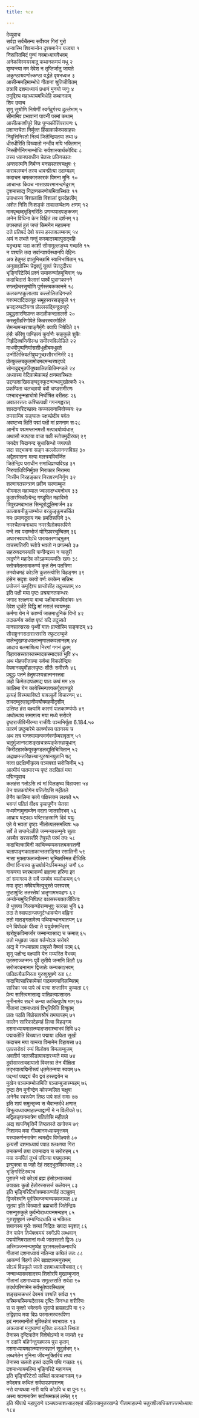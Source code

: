 ```yaml
---
title: १८४

---
```

देव्युवाच  
सर्वज्ञ सर्वचैतन्य सर्वेश्वर गिरां गुरो  
धन्यास्मि शिवमान्येन दृश्यमानेन यत्त्वया १  
निरूपितमिदं पुण्यं नवमाध्यायवैभवम्  
अनेकविस्मयस्वादु कथानकमयं मधु २  
शृण्वन्त्या मम देवेश न तृप्तिर्जातु जायते  
अकुण्ठाश्रवणोत्कण्ठा वर्द्धते वृषभध्वज ३  
आसीन्ममहिमाम्भोधे गीतानां श्रुतिजीवितम्  
तत्रापि दशमाध्यायं प्रधानं मुनयो जगुः ४  
तमुद्दिश्य महाध्यायमभिधेहि कथानकम्  
शिव उवाच  
शृणु सुश्रोणि निश्रेणीं स्वर्गदुर्गस्य दुर्ल्लभाम् ५  
सीमामिव प्रभावानां पावनीं परमां कथाम्  
आसीत्काशीपुरे विप्रः पुण्यकीर्त्तिपरायणः ६  
प्रशान्तचेता निर्मुक्त हिंसाकार्कश्यसाहसः  
निवृत्तिनिरतो नित्यं जितेन्द्रियतया तथा ७  
धीरधीरिति विख्यातो नन्दीव मयि भक्तिमान्  
निस्तीर्णनिगमाम्भोधिः सर्वशास्त्रार्थकोविदः ८  
तस्य ध्यानपराधीन चेतसः प्रतिगच्छतः  
अन्तरात्मनि निर्मग्न मनसस्तत्त्वचक्षुषः ९  
करावलम्बनं तस्य धावन्प्रीत्या ददाम्यहम्  
कदाचन चमत्कारकारकं विमना मुनिः १०  
आचान्तः किञ्च नासाग्रपरमानन्दमेदुराम्  
दृशमासाद्य निद्राणकरणोयमिवास्थितः ११  
उपाधास्य विशालाक्षि विशालां द्वारदेहलीम्  
अशेत निशि निःशङ्कं तावल्लम्बेक्षणः क्षणम् १२  
मामपृच्छद्भृङ्गिरिटिः प्रणम्यपादपङ्कजम्  
अनेन विधिना केन विहितं तव दर्शनम् १३  
तपस्तप्तं हुतं जप्तं किमनेन महात्मना  
दत्ते प्रतिपदं देवो यस्य हस्तावलम्बनम् १४  
अयं न लभते गन्तुं कस्मादस्मात्पुराद्बहिः  
यदृच्छया यदा काशी सीमामुल्लङ्घ्य गच्छति १५  
न पश्यति तदा सर्वान्पार्श्वस्थानपि देहिनः  
अत्र हेतुमहं ज्ञातुमिच्छामि स्वामिभाषिताम् १६  
अनुग्राह्योस्मि चेद्वक्तुं युक्तं चेत्तदुदीरय  
भृङ्गिरिटेरिमं प्रश्नं समाकर्ण्याहमूचिवान् १७  
कदाचिदासं कैलासं पार्श्वे पुन्नागकानने  
रणत्खेचरसुश्रोणि पूर्णस्तबककानने १८  
कलकण्ठकुलालाप कल्लोलितदिगन्तरे  
गरुत्मदादिदात्यूह समूहस्वरसङ्कुले १९  
भ्रमद्दारुघटीयन्त्र प्रोल्लसद्बिन्दुदन्तुरे  
प्रबुद्धसारणिप्रान्त कदलीकन्दलालसे २०  
कस्तूरीहरिणोपेते किन्नरस्वरमोहिते  
रोमन्थमन्थरापाङ्गैर्मृगैः क्वापि निषेविते २१  
हंसैः कीरेषु पाण्डित्यं कुर्वाणैः सङ्कुले शुकैः  
निर्हृदिक्वणिनीरन्ध्र समीरणविलोडिते २२  
माधवीपुष्पनिर्यासशीधुक्षीबमधुव्रते  
उन्मीलित्त्रिवलीपुष्पगुच्छसौरभनिर्भरे २३  
प्रोत्फुल्लबकुलामोदमदमन्थरषट्पदे  
सोमादुद्भूतपीयूषक्षालितक्षितिमण्डले २४  
अध्यास्य वेदिकामेकामहं क्षणमवस्थितः  
उद्दण्डशाखिसङ्घट्टस्फुटन्मन्थामुखोत्करैः २५  
प्रकम्पिता चलच्छायो ववौ चण्डसमीरणः  
पश्चादभून्महाघोषो निर्घोषित दरीतटः २६  
अवातरत्ततः कश्चित्पक्षी गगनगह्वरात्  
शारदानरिदच्छायः कज्जलानामिवोच्चयः २७  
तमसामिव सङ्घातः पक्षच्छेदीव पर्वतः  
अवष्टभ्य क्षितिं पद्मां पक्षी मां प्रणनाम सः२८  
आनीय पद्ममम्लानमसौ मत्पादयोर्व्यधात्  
अथासौ स्पष्टया वाचा पक्षी स्तोत्रमुदीरयत् २९  
जयदेव चिदानन्द सुधासिन्धो जगत्पते  
सदा सद्भावना सङ्ग कल्लोलानन्तविग्रह ३०  
अद्वैतवासना मत्या मलत्रयविवर्जित  
जितेन्द्रिय पराधीन समाधिप्राप्यविग्रह ३१  
निरुपाधिविनिर्मुक्त निराकार निरामय  
निःसीम निरहङ्कार निरावरणनिर्गुण ३२  
शरणागतसन्त्राण प्रवीण चरणाम्बुज  
भीममाल महाव्याल ज्वालादग्धमनोभव ३३  
कुठारभिन्नदैत्येन्द्र गण्डूषित महाविभो  
त्रिपुरप्रमदाभाल सिन्दूरोद्धूलिमार्जन ३४  
कात्यायनीकुचाम्भोज वरकुङ्कुमचर्चित  
नमः प्रमाणदूराय नमः प्रमतिरूपिणे ३५  
नमश्चैतन्यनाथाय नमस्त्रैलोक्यरूपिणे  
वन्दे तव पदाम्भोजं योगिप्रवरचुम्बितम् ३६  
अपारभवपाथोऽधि पारावतरणाद्भुतम्  
वाचस्पतिरपि स्तोत्रे भवतो न प्रगल्भते ३७  
सहस्रवदनस्यापि फणीन्द्रस्य न चातुरी  
त्वद्वर्णने महादेव कोऽहम्मल्पमतिः खगः ३८  
स्तोत्रमेतत्समाकर्ण्य कृतं तेन पतत्रिणा  
तमवोचमहं कोऽसि कुतस्त्योसि विहङ्गम ३९  
हंसेन सदृशः कायो वर्णः काकेन सन्निभः  
प्रयोजनं कमुद्दिश्य प्राप्तोसीह तदुच्यताम् ४०  
इति पक्षी मया पृष्टः प्रश्रयानतकन्धरः  
जगाद श्लक्ष्णया वाचा पक्षीवाक्यविदांवरः ४१  
देवेश धूर्जटे विद्धि मां मरालं स्वयम्भुवः  
कर्मणा येन मे कार्ष्ण्यं जातमाधुनिकं विभो ४२  
तदाकर्णय सर्वज्ञ पृष्टं यदि तदुच्यते  
मानसात्सरसः पृथ्वीं यातः प्राप्तोस्मि सङ्कटम् ४३  
सौराष्ट्रनगरादारात्सरसि स्फुटदम्बुजे  
बालेन्दुखण्डधवलान्मृणालकवलानहम् ४४  
आदाय बलमाश्रित्य निरगां गगनं द्रुतम्  
विहायसस्ततस्तस्मादकस्मादपतं भुवि ४५  
अथ मोहपरीतात्मा सर्वथा विकलेन्द्रियः  
वेपमानवपुर्मोहात्स्पृष्टः शीतैः समीरणैः ४६  
प्रबुद्धः पतने हेतुमपश्यन्नात्मनस्तदा  
अहो किमेतदापन्नमद्य पातः कथं मम ४७  
कालिमा येन कायेस्मिन्पक्वकर्पूरपाण्डुरे  
इत्यहं विस्मयाविष्टो यावत्कुर्वे विचारणम् ४८  
तावदम्बुरुहाद्वाणीमश्रौषमहमीदृशीम्  
उत्तिष्ठ हंस वक्ष्यामि कारणं पातकार्ष्ण्ययोः ४९  
अथोत्थाय समागत्य मया मध्ये सरोवरे  
दृष्टराजीविनीरम्या राजीवैः पञ्चभिर्युता 6.184.५०  
कारणं प्रष्टुमारेभे कार्ष्ण्यस्य पतनस्य च  
अथ तत्र घनश्यामान्स्वर्णवर्णाम्बरावृतान् ५१  
चतुर्भुजान्गदाशङ्खचक्रपङ्केरुहायुधान्  
किरीटहारकेयूरकुण्डलद्युतिचित्रितान् ५२  
अद्राक्षमन्तरिक्षस्थान्पुरुषानयुतानि षट्  
नत्वा प्रदक्षिणीकृत्य पञ्चपद्मां सरोजिनीम् ५३  
आत्मीयं पातमारभ्य पृष्टं तदखिलं मया  
पद्मिन्युवाच  
कलहंस गतोऽसि त्वं मां विलङ्घ्य विहायसा ५४  
तेन पातकयोगेन पतितोऽसि महीतले  
तेनैव कालिमा काये पक्षिसत्तम लक्ष्यते ५५  
भवन्तं पतितं वीक्ष्य कृपापूर्णेन चेतसा  
मध्यमेनामुनाब्जेन वदता जातसौरभम् ५६  
आघ्राय षट्पदाः षष्टिसहस्राणि दिवं ययुः  
एते ये भवतां दृष्टाः नीलोत्पलसमत्विषः ५७  
सर्वे ते सप्तमेऽतीते जन्मन्यासन्मुनेः सुताः  
अस्यैव सरसस्तीरे तेपुस्ते परमं तपः ५८  
कदाचित्कामिनी काचिच्चम्पकस्तबकस्तनी  
चलापाङ्गकालाकान्ततरङ्गित रसालिनी ५९  
नासा मुक्ताफलज्योत्स्ना चुम्बितस्मित दीधितिः  
वीणां विन्यस्य कुचयोर्वनेऽस्मिन्मधुरं जगौ ६०  
गायन्त्या स्वरमाकर्ण्य ब्राह्मणा हरिणा इव  
तां समागत्य ते सर्वे सममेव व्यलोकयन् ६१  
मया दृष्टा ममैवेयमित्यूचुस्ते परस्परम्  
मुष्टामुष्टि ततस्तेषां भ्रातॄणामभवद्रणः ६२  
अन्योन्यमुष्टिनिष्पिष्ट वक्षसस्त्यक्तजीविताः  
ते भुक्त्वा निरयान्घोरान्बभूवुः सारसा भुवि ६३  
तदा ते श्वापदान्जघ्नुर्दग्धावन्येन वह्निना  
ततो मातङ्गतामेत्य पथिपान्थानघातयन् ६४  
वने विषोदकं पीत्वा ते ययुर्यममन्दिरम्  
खरोष्ट्रकपिमार्जार जन्मान्यासाद्य च क्रमात् ६५  
ततो मधुव्रता जाता वर्तन्तेऽत्र सरोवरे  
अद्य मे गन्धमाघ्राय प्रापुस्ते वैष्णवं पदम् ६६  
शृणु पक्षीन्द्र वक्ष्यामि येन मय्यस्ति वैभवम्  
एतस्माज्जन्मनः पूर्वे तृतीये जन्मनि क्षितौ ६७  
सरोजवदनानाम द्विजातेः कन्यकाऽभवम्  
पातिव्रत्यैकनिरता गुरुशुश्रूषणे रता ६८  
कदाचित्सारिकामेकां पाठयन्त्याविलम्बितम्  
सारिका भव पापे त्वं पत्या शप्तास्मि कुप्यता ६९  
प्रेत्य सारित्वमासाद्य पातिव्रत्यप्रसादतः  
मुनीनामेव सदने कन्या काचित्पुपोष माम् ७०  
गीतानां दशमाध्यायं विभूतिरिति विश्रुतम्  
प्रातः पठति विप्रोसावश्रौषं तमघापहम् ७१  
कालेन सारिकादेहमहं हित्वा विहङ्गम  
दशमाध्यायमाहात्म्यादप्सराश्चाभवं दिवि ७२  
पद्मावतीति विख्याता पद्माया दयिता सुखी  
कदाचन मया यान्त्या विमानेन विहायसा ७३  
एतत्सरोवरं रम्यं विलोक्य विमलाम्बुजम्  
अवतीर्य जलक्रीडायावदारभ्यते मया ७४  
दुर्वासास्तावदायातो विवस्त्रा तेन वीक्षिता  
तद्भयात्पद्मिनीरूपं धृतमेतन्मया स्वयम् ७५  
पद्भ्यां पद्मद्वयं चैव द्वयं हस्तद्वयेन च  
मुखेन पञ्चमाम्भोजमिति पञ्चाम्बुजास्म्यहम् ७६  
दृष्टा तेन मुनीन्द्रेण कोपज्वलित चक्षुषा  
अनेनैव स्वरूपेण तिष्ठ पापे शतं समाः ७७  
इति शापं समुत्सृज्य स चैवान्तर्दधे क्षणात्  
विभूत्यध्यायमाहात्म्याद्वाणी मे न विलीयते ७८  
मद्विलङ्घनमात्रेण पतितोसि महीतले  
अद्य शापनिवृत्तिर्मे तिष्ठतस्ते खगोत्तम ७९  
निशामय मया गीयमानमध्यायमुत्तमम्  
यस्याकर्णनमात्रेण त्वमद्यैव विमोक्ष्यसे ८०  
इत्यसौ दशमाध्यायं पपाठ श्लक्ष्णया गिरा  
तमाकर्ण्य तया दत्तमादाय च सरोरुहम् ८१  
मया समर्पितं तुभ्यं पद्मिन्या पद्ममुत्तमम्  
इत्युक्त्वा स जहौ देहं तदद्भुतमिवाभवत् ८२  
भृङ्गिरिटिरुवाच  
पुरातने भवे कोऽयं ब्रह्म हंसोऽभवत्कथं  
तवाग्रतः कुतो हेतोरुत्ससर्ज कलेवरम् ८३  
इति भृङ्गिरिटिर्वाक्यमाकर्ण्याहं तदाब्रुवम्  
द्विजवेश्मनि पूर्वस्मिन्जन्मन्ययमजायत ८४  
सुतपा इति विख्यातो ब्रह्मचारी जितेन्द्रियः  
वसन्गुरुकुले कुर्वन्वेदाध्ययनमन्वहम् ८५  
गुरुशुश्रूषणं सम्यग्विदधाति च भक्तितः  
शयानस्य गुरोः शय्यां निद्रितः सपदा स्पृशत् ८६  
तेन पापेन तिर्यक्त्वमयं स्वर्गेऽपि लब्धवान्  
पद्मयोनिमरालानां मध्ये जातस्ततो द्विजः ८७  
अस्मिञ्जन्मन्यमुष्येह पुरास्मल्लोकनावधि  
गीतानां दशमाध्यायं नलिन्या कथितं ततः ८८  
आकर्ण्य विहगो लेभे ब्रह्मज्ञानमनुत्तमम्  
सोऽयं विप्रकुले जातो दशमाध्यायवैभवात् ८९  
जन्माभ्यासवशादस्य शिशोरपि मुखाम्बुजात्  
गीतानां दशमाध्यायः समुल्लसति सर्वदा ९०  
तदर्थपरिणामेन सर्वभूतेष्ववस्थितम्  
शङ्खचक्रधरं देवमयं पश्यति सर्वदा ९१  
यस्मिन्यस्मिन्यदैवास्य दृष्टिः स्निग्धा शरीरिणः  
स स मुक्तो भवेत्सर्वः सुरापो ब्रह्महाऽपि वा ९२  
तद्विज्ञाय मया विप्रः परमात्मस्वरूपिणा  
इदं नगरमानीतो मुक्तिक्षेत्रं स्वभावतः ९३  
अत्रत्यानां मनुष्याणां मुक्तिः करतले स्थिता  
तेनास्य दृष्टिपातेन विशेषोऽन्यो न जायते ९४  
न ददामि बहिर्गन्तुमहमस्य पुरा कृतम्  
दशमाध्यायमहात्म्यात्तत्वज्ञानं सुदुर्लभम् ९५  
लब्धमेतेन मुनिना जीवन्मुक्तिरियं तथा  
तेनास्य चलतो हस्तं ददामि पथि गच्छतः ९६  
दशमाध्यायमहिमा भृङ्गिरिटे महानयम्  
इति भृङ्गिरिटेरग्रे कथितं यत्कथानकम् ९७  
तवेदमत्र कथितं सर्वपापप्रणाशनम्  
नरो वाप्यथवा नारी यापि कोऽपि च वा पुनः ९८  
अस्य श्रवणमात्रेण सर्वाश्रमफलं लभेत् ९९  
इति श्रीपाद्मे महापुराणे पञ्चपञ्चाशत्साहस्र्यां संहितायामुत्तरखण्डे गीतामाहात्म्ये चतुरशीत्यधिकशततमोध्यायः १८४